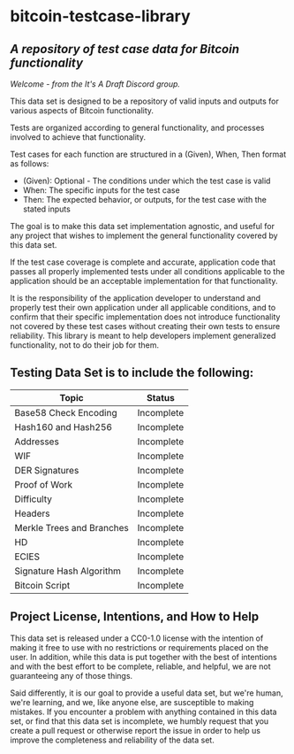 # **bitcoin-testcase-library**

## *A repository of test case data for Bitcoin functionality*

_Welcome - from the *It's A Draft* Discord group._

This data set is designed to be a repository of valid inputs and outputs for various aspects of Bitcoin functionality.

Tests are organized according to general functionality, and processes involved to achieve that functionality.

Test cases for each function are structured in a (Given), When, Then format as follows:
- (Given): Optional - The conditions under which the test case is valid
- When: The specific inputs for the test case
- Then: The expected behavior, or outputs, for the test case with the stated inputs

The goal is to make this data set implementation agnostic, and useful for any project that wishes to implement the general functionality covered by this data set.

If the test case coverage is complete and accurate, application code that passes all properly implemented tests under all conditions applicable to the application should be an acceptable implementation for that functionality.

It is the responsibility of the application developer to understand and properly test their own application under all applicable conditions, and to confirm that their specific implementation does not introduce functionality not covered by these test cases without creating their own tests to ensure reliability. This library is meant to help developers implement generalized functionality, not to do their job for them.

## Testing Data Set is to include the following:

| Topic | Status |
| ----- | ------ |
| Base58 Check Encoding | Incomplete |
| Hash160 and Hash256 | Incomplete |
| Addresses | Incomplete |
| WIF | Incomplete |
| DER Signatures | Incomplete |
| Proof of Work | Incomplete |
| Difficulty | Incomplete |
| Headers | Incomplete |
| Merkle Trees and Branches | Incomplete |
| HD | Incomplete |
| ECIES | Incomplete |
| Signature Hash Algorithm | Incomplete |
| Bitcoin Script | Incomplete |

## Project License, Intentions, and How to Help

This data set is released under a CC0-1.0 license with the intention of making it free to use with no restrictions or requirements placed on the user. In addition, while this data is put together with the best of intentions and with the best effort to be complete, reliable, and helpful, we are not guaranteeing any of those things.

Said differently, it is our goal to provide a useful data set, but we're human, we're learning, and we, like anyone else, are susceptible to making mistakes. If you encounter a problem with anything contained in this data set, or find that this data set is incomplete, we humbly request that you create a pull request or otherwise report the issue in order to help us improve the completeness and reliability of the data set.
